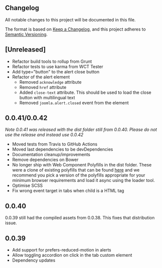 ## Changelog

All notable changes to this project will be documented in this file.

The format is based on [Keep a Changelog](https://keepachangelog.com/en/1.0.0/),
and this project adheres to [Semantic Versioning](https://semver.org/spec/v2.0.0.html).

## [Unreleased]
- Refactor build tools to rollup from Grunt
- Refactor tests to use karma from WCT Tester
- Add type="button" to the alert close button
- Refactor of the alert element
  - Removed `acknowledge` attribute
  - Removed `href` attribute
  - Added `close-text` attribute. This should be used to load the close button with multilingual text
  - Removed `joomla.alert.closed` event from the element

## 0.0.41/0.0.42
*Note 0.0.41 was released with the dist folder still from 0.0.40. Please do not use the release and instead use 0.0.42*

- Moved tests from Travis to GitHub Actions
- Moved last dependencies to be devDependencies
- Documentation cleanup/improvements
- Remove dependencies on Bower
- No longer ship with Web Component Polyfills in the dist folder. These were a clone of existing polyfills that
  can be found [here](https://github.com/webcomponents/polyfills/) and we recommend you pick a version of the polyfills
  appropriate for your minimum browser requirements and load it async using the loader tool.
- Optimise SCSS
- Fix wrong event target in tabs when child is a HTML tag

## 0.0.40
0.0.39 still had the compiled assets from 0.0.38. This fixes that distribution issue.

## 0.0.39
- Add support for prefers-reduced-motion in alerts
- Allow toggling accordion on click in the tab custom element
- Dependency updates
